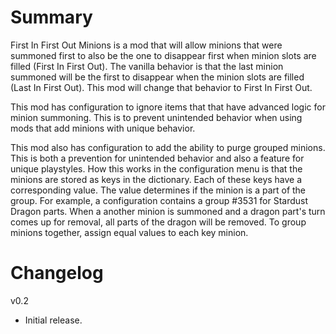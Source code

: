 ﻿# Summary

First In First Out Minions is a mod that will allow minions that were summoned first to also be the one to disappear first when minion slots are filled (First In First Out).
The vanilla behavior is that the last minion summoned will be the first to disappear when the minion slots are filled (Last In First Out).
This mod will change that behavior to First In First Out.

This mod has configuration to ignore items that that have advanced logic for minion summoning.
This is to prevent unintended behavior when using mods that add minions with unique behavior.

This mod also has configuration to add the ability to purge grouped minions.
This is both a prevention for unintended behavior and also a feature for unique playstyles.
How this works in the configuration menu is that the minions are stored as keys in the dictionary.
Each of these keys have a corresponding value.
The value determines if the minion is a part of the group.
For example, a configuration contains a group #3531 for Stardust Dragon parts.
When a another minion is summoned and a dragon part's turn comes up for removal, all parts of the dragon will be removed.
To group minions together, assign equal values to each key minion.

# Changelog

v0.2
- Initial release.